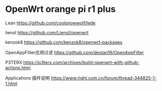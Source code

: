 # OpenWrt orange pi r1 plus

Lean https://github.com/coolsnowwolf/lede

lienol https://github.com/Lienol/openwrt

kenzok8 https://github.com/kenzok8/openwrt-packages

OpenAppFilter应用过滤 https://github.com/destan19/OpenAppFilter

P3TERX https://p3terx.com/archives/build-openwrt-with-github-actions.html

Applications 插件说明 https://www.right.com.cn/forum/thread-344825-1-1.html
